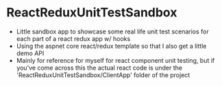 # ReactReduxUnitTestSandbox
- Little sandbox app to showcase some real life unit test scenarios for each part of a react redux app w/ hooks
- Using the aspnet core react/redux template so that I also get a little demo API
- Mainly for reference for myself for react component unit testing, but if you've come across this the actual react code is under the 'ReactReduxUnitTestSandbox/ClientApp' folder of the project
